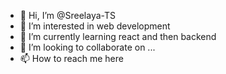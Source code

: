 - 👋 Hi, I’m @Sreelaya-TS
- 👀 I’m interested in web development
- 🌱 I’m currently learning react and then backend 
- 💞️ I’m looking to collaborate on ...
- 📫 How to reach me here

<!---
Sreelaya-TS/Sreelaya-TS is a ✨ special ✨ repository because its `README.md` (this file) appears on your GitHub profile.
You can click the Preview link to take a look at your changes.
--->
